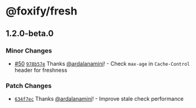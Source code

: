 # @foxify/fresh

## 1.2.0-beta.0

### Minor Changes

- [#50](https://github.com/foxifyjs/foxify/pull/50) [`978b57e`](https://github.com/foxifyjs/foxify/commit/978b57e98b4c92f80eef0ad539320a3f79e11917) Thanks [@ardalanamini](https://github.com/ardalanamini)! - Check `max-age` in `Cache-Control` header for freshness

### Patch Changes

- [`634f7ec`](https://github.com/foxifyjs/foxify/commit/634f7ec0a5261b63000500ede3a7dafdc356c123) Thanks [@ardalanamini](https://github.com/ardalanamini)! - Improve stale check performance
